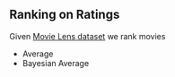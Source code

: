 Ranking on Ratings
---

Given [Movie Lens dataset](https://grouplens.org/datasets/movielens/) we rank movies
 - Average
 - Bayesian Average
